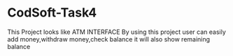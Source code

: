 # CodSoft-Task4
This Project looks like ATM INTERFACE
By using this project user can easily add money,withdraw money,check balance
it will also show remaining balance
